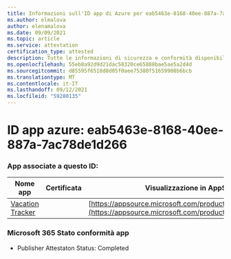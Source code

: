 ```yaml
---
title: Informazioni sull'ID app di Azure per eab5463e-8168-40ee-887a-7ac78de1d266
ms.author: elmalova
author: elenamalova
ms.date: 09/09/2021
ms.topic: article
ms.service: attestation
certification_type: attested
description: Tutte le informazioni di sicurezza e conformità disponibili per eab5463e-8168-40ee-887a-7ac78de1d266.
ms.openlocfilehash: 55eb8a92d9d21dac58320ce65888bae5ae5a2d4d
ms.sourcegitcommit: d85595f6518d8d05f0aee75380f51659908b6bcb
ms.translationtype: MT
ms.contentlocale: it-IT
ms.lasthandoff: 09/12/2021
ms.locfileid: "59280135"
---
```

# <a name="azure-app-id-eab5463e-8168-40ee-887a-7ac78de1d266"></a>ID app azure: eab5463e-8168-40ee-887a-7ac78de1d266


### <a name="apps-associated-with-this-id"></a>App associate a questo ID:
| **Nome app** | **Certificata** | **Visualizzazione in AppSource** |
|--------------|---------------|-----------------------|
| [Vacation Tracker](https://docs.microsoft.com/microsoft-365-app-certification/forward/WA200002167) |  | [https://appsource.microsoft.com/product/office/WA200002167](https://appsource.microsoft.com/product/office/WA200002167) |

### <a name="microsoft-365-app-compliance-status"></a>Microsoft 365 Stato conformità app
- Publisher Attestaton Status: Completed
